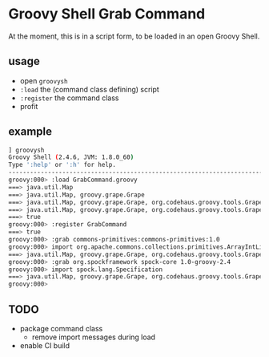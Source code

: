 # Groovy Shell Grab Command

At the moment, this is in a script form, to be loaded in an open Groovy Shell.

## usage

- open `groovysh`
- `:load` the (command class defining) script
- `:register` the command class
- profit

## example

```sh
] groovysh
Groovy Shell (2.4.6, JVM: 1.8.0_60)
Type ':help' or ':h' for help.
--------------------------------------------------------------------------------------------------------------
groovy:000> :load GrabCommand.groovy
===> java.util.Map
===> java.util.Map, groovy.grape.Grape
===> java.util.Map, groovy.grape.Grape, org.codehaus.groovy.tools.GrapeUtil
===> java.util.Map, groovy.grape.Grape, org.codehaus.groovy.tools.GrapeUtil, org.codehaus.groovy.tools.shell.CommandSupport
===> true
groovy:000> :register GrabCommand
===> true
groovy:000> :grab commons-primitives:commons-primitives:1.0
groovy:000> import org.apache.commons.collections.primitives.ArrayIntList
===> java.util.Map, groovy.grape.Grape, org.codehaus.groovy.tools.GrapeUtil, org.codehaus.groovy.tools.shell.CommandSupport, org.apache.commons.collections.primitives.ArrayIntList
groovy:000> :grab org.spockframework spock-core 1.0-groovy-2.4
groovy:000> import spock.lang.Specification
===> java.util.Map, groovy.grape.Grape, org.codehaus.groovy.tools.GrapeUtil, org.codehaus.groovy.tools.shell.CommandSupport, org.apache.commons.collections.primitives.ArrayIntList, spock.lang.Specification
groovy:000>
```

## TODO

- package command class
    - remove import messages during load
- enable CI build
